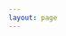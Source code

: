 ```yaml
---
layout: page
---
```


<el-container>
  <el-main><ZouMaDeng/></el-main>
</el-container>



<script setup>
import ZouMaDeng from '../.vitepress/theme/components/ZouMaDeng.vue'
</script>

